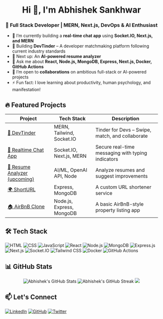 ### <!-- <a href="#"><img width="100%" height="auto" src="https://i.imgur.com/iXuL1HG.png" height="175px"/></a> -->

<h1 align="center">Hi 👋, I'm Abhishek Sankhwar</h1>
<h3 align="center">🚀 Full Stack Developer | MERN, Next.js, DevOps & AI Enthusiast</h3>

- 🔭 I’m currently building a **real-time chat app** using **Socket.IO, Next.js, and MERN**
- 🌱 Building **DevTinder** – A developer matchmaking platform following current industry standards
- 🤖 Next up: An **AI-powered resume analyzer**
- 💬 Ask me about **React, Node.js, MongoDB, Express, Next.js, Docker, GitHub Actions**
- 👯 I’m open to **collaborations** on ambitious full-stack or AI-powered projects
- ⚡ Fun fact: I love learning about productivity, human psychology, and manifestation!

## 🔥 Featured Projects

| Project | Tech Stack | Description |
|--------|------------|-------------|
| [🔗 DevTinder](https://github.com/Abhishek220801/devtinder) | MERN, Tailwind, Socket.IO | Tinder for Devs – Swipe, match, and collaborate |
| [💬 Realtime Chat App](https://github.com/Abhishek220801/whatsapp-fs-sockets) | Socket.IO, Next.js, MERN | Secure real-time messaging with typing indicators |
| [🧠 Resume Analyzer (upcoming)](https://github.com/Abhishek220801/resume-ai) | AI/ML, OpenAI API, Node | Analyze resumes and suggest improvements |
| [🌍 ShortURL](https://github.com/Abhishek220801/custom-url-shortener) | Express, MongoDB | A custom URL shortener service |
| [🏠 AirBnB Clone](https://github.com/Abhishek220801/airbnb-mern) | Node.js, Express, MongoDB | A basic AirBnB-style property listing app |

## 🛠️ Tech Stack

![HTML](https://img.shields.io/badge/-HTML5-E34F26?style=flat-square&logo=html5&logoColor=white)
![CSS](https://img.shields.io/badge/-CSS3-1572B6?style=flat-square&logo=css3)
![JavaScript](https://img.shields.io/badge/-JavaScript-black?style=flat-square&logo=javascript)
![React](https://img.shields.io/badge/-React.js-61DAFB?style=flat-square&logo=react)
![Node.js](https://img.shields.io/badge/-Node.js-green?style=flat-square&logo=node.js)
![MongoDB](https://img.shields.io/badge/-MongoDB-4EA94B?style=flat-square&logo=mongodb)
![Express.js](https://img.shields.io/badge/-Express.js-black?style=flat-square&logo=express)
![Next.js](https://img.shields.io/badge/-Next.js-000000?style=flat-square&logo=next.js)
![Socket.IO](https://img.shields.io/badge/-Socket.IO-010101?style=flat-square&logo=socket.io)
![Tailwind CSS](https://img.shields.io/badge/-TailwindCSS-38B2AC?style=flat-square&logo=tailwind-css)
![Docker](https://img.shields.io/badge/-Docker-2496ED?style=flat-square&logo=docker)
![GitHub Actions](https://img.shields.io/badge/-GitHub%20Actions-2088FF?style=flat-square&logo=github-actions)

## 📊 GitHub Stats

<p align="center">
  <img src="https://github-readme-stats.vercel.app/api?username=Abhishek220801&show_icons=true&theme=radical" alt="Abhishek's GitHub Stats" />
  <img src="https://github-readme-streak-stats.herokuapp.com/?user=Abhishek220801&theme=radical" alt="Abhishek's GitHub Streak" />
  <img src="https://github-readme-stats.vercel.app/api/top-langs/?username=Abhishek220801&layout=compact&theme=radical" />
</p>

## 📫 Let's Connect

[![LinkedIn](https://img.shields.io/badge/-LinkedIn-blue?style=flat-square&logo=linkedin)](https://www.linkedin.com/in/abhishek-sankhwar/)
[![GitHub](https://img.shields.io/badge/-GitHub-black?style=flat-square&logo=github)](https://github.com/Abhishek220801)
[![Twitter](https://img.shields.io/badge/-Twitter-1DA1F2?style=flat-square&logo=twitter)](https://x.com/abhiInnovates)

